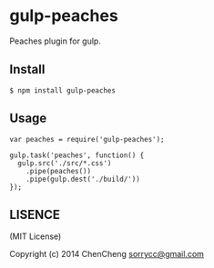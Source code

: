 # gulp-peaches

Peaches plugin for gulp.

## Install

```
$ npm install gulp-peaches
```

## Usage

```
var peaches = require('gulp-peaches');

gulp.task('peaches', function() {
  gulp.src('./src/*.css')
    .pipe(peaches())
    .pipe(gulp.dest('./build/'))
});
```

## LISENCE

(MIT License)

Copyright (c) 2014 ChenCheng sorrycc@gmail.com
